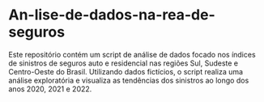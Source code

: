 # An-lise-de-dados-na-rea-de-seguros
Este repositório contém um script de análise de dados focado nos índices de sinistros de seguros auto e residencial nas regiões Sul, Sudeste e Centro-Oeste do Brasil. Utilizando dados fictícios, o script realiza uma análise exploratória e visualiza as tendências dos sinistros ao longo dos anos 2020, 2021 e 2022.

